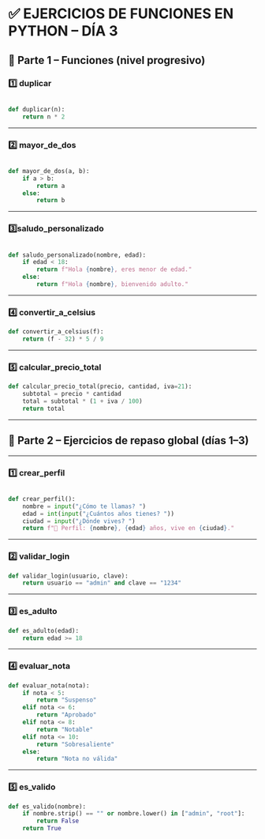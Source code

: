 # ✅ EJERCICIOS DE FUNCIONES EN PYTHON – DÍA 3

## 🎯 Parte 1 – Funciones (nivel progresivo)


### 1️⃣ duplicar

```python

def duplicar(n):
    return n * 2
```


---

### 2️⃣ mayor_de_dos

```python

def mayor_de_dos(a, b):
    if a > b:
        return a
    else:
        return b
```

---

### 3️⃣saludo_personalizado
```python

def saludo_personalizado(nombre, edad):
    if edad < 18:
        return f"Hola {nombre}, eres menor de edad."
    else:
        return f"Hola {nombre}, bienvenido adulto."
```


---

### 4️⃣ convertir_a_celsius
```python
def convertir_a_celsius(f):
    return (f - 32) * 5 / 9
```


---

### 5️⃣ calcular_precio_total
```python
def calcular_precio_total(precio, cantidad, iva=21):
    subtotal = precio * cantidad
    total = subtotal * (1 + iva / 100)
    return total
```
---
## 🔁 Parte 2 – Ejercicios de repaso global (días 1–3)

---

### 1️⃣ crear_perfil
```python

def crear_perfil():
    nombre = input("¿Cómo te llamas? ")
    edad = int(input("¿Cuántos años tienes? "))
    ciudad = input("¿Dónde vives? ")
    return f"👤 Perfil: {nombre}, {edad} años, vive en {ciudad}."
```

---

### 2️⃣ validar_login
```python
def validar_login(usuario, clave):
    return usuario == "admin" and clave == "1234"
```

---

### 3️⃣ es_adulto
```python
def es_adulto(edad):
    return edad >= 18
```

---

### 4️⃣ evaluar_nota
```python
def evaluar_nota(nota):
    if nota < 5:
        return "Suspenso"
    elif nota <= 6:
        return "Aprobado"
    elif nota <= 8:
        return "Notable"
    elif nota <= 10:
        return "Sobresaliente"
    else:
        return "Nota no válida"
```

---

### 5️⃣ es_valido
```python
def es_valido(nombre):
    if nombre.strip() == "" or nombre.lower() in ["admin", "root"]:
        return False
    return True
```